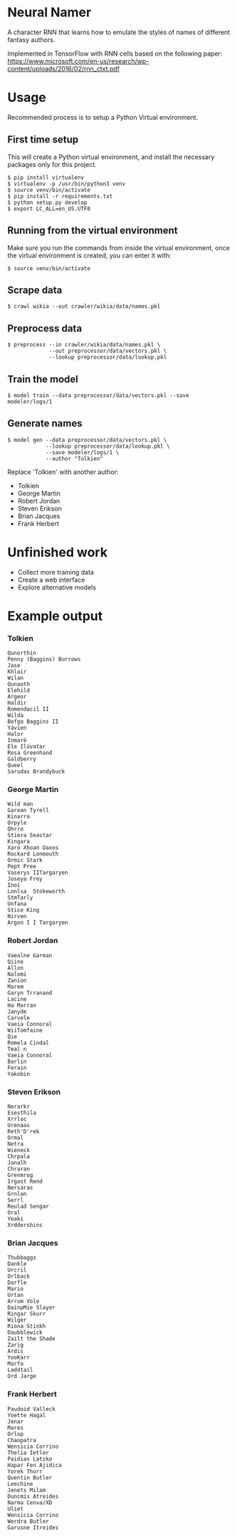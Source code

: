 # Neural Namer

A character RNN that learns how to emulate the styles of names of different
fantasy authors.

Implemented in TensorFlow with RNN cells based on the following paper:
https://www.microsoft.com/en-us/research/wp-content/uploads/2016/02/rnn_ctxt.pdf

Usage
=====

Recommended process is to setup a Python Virtual environment.

First time setup
----------------

This will create a Python virtual environment, and install the necessary
packages only for this project.

    $ pip install virtualenv
    $ virtualenv -p /usr/bin/python3 venv
    $ source venv/bin/activate
    $ pip install -r requirements.txt
    $ python setup.py develop
    $ export LC_ALL=en_US.UTF8

Running from the virtual environment
------------------------------------

Make sure you run the commands from inside the virtual environment, once the
virtual environment is created, you can enter it with:

    $ source venv/bin/activate

Scrape data
-----------

    $ crawl wikia --out crawler/wikia/data/names.pkl

Preprocess data
---------------

    $ preprocess --in crawler/wikia/data/names.pkl \
                 --out preprocessor/data/vectors.pkl \
                 --lookup preprocessor/data/lookup.pkl

Train the model
---------------

    $ model train --data preprocessor/data/vectors.pkl --save modeler/logs/1

Generate names
--------------

    $ model gen --data preprocessor/data/vectors.pkl \
                --lookup preprocessor/data/lookup.pkl \
                --save modeler/logs/1 \
                --author "Tolkien"

Replace 'Tolkien' with another author:

* Tolkien
* George Martin
* Robert Jordan
* Steven Erikson
* Brian Jacques
* Frank Herbert

Unfinished work
===============

* Collect more training data
* Create a web interface
* Explore alternative models

Example output
==============

### Tolkien

    Qunorthin
    Penny (Baggins) Burrows
    Jase
    Khlair
    Wilan
    Qunaoth
    Elehild
    Argeor
    Haldir
    Romendacil II
    Wilda
    Befgo Baggins II
    Yávien
    Halor
    Inmarë
    Ele Ilúvatar
    Rosa Greenhand
    Galdberry
    Queel
    Sarudas Brandybuck

### George Martin

    Wild man
    Garean Tyrell
    Kinarro
    Orpyle
    Qhrro
    Stiera Seastar
    Kingara
    Xaro Xhoan Daxos
    Rockard Lonmouth
    Ormic Stark
    Pept Pree
    Vaserys IITargaryen
    Joseya Frey
    Inoi
    Lonlsa  Stokeworth
    StmTarly
    Unfana
    Stice King
    Nirven
    Argon I I Targaryen

### Robert Jordan

    Vaealne Garman
    Qiine
    Allon
    Nalomi
    Zanion
    Marem
    Garyn Trranand
    Lacine
    Ha Marran
    Janyde
    Carvele
    Vaeia Connoral
    WiiTomfaine
    Qie
    Romela Cindal
    Teal n
    Vaeia Connoral
    Barlin
    Ferain
    Yakobin

### Steven Erikson

    Nerarkr
    Esesthila
    Xrrloc
    Urenaas
    Reth'D'rek
    Ormal
    Netra
    Wieneck
    Chrpala
    Janalh
    Chraran
    Grenmrog
    Irgast Rend
    Nersaras
    Grnlan
    Serrl
    Reulad Sengar
    Oral
    Yeaki
    Xrddershins

### Brian Jacques

    Thubbaggs
    Dankle
    Urcril
    Orlback
    Darfle
    Mario
    Urtan
    Arrum Vole
    DainpMie Slayer
    Ringar Skurr
    Wilger
    Riona Stinkh
    Daubblewick
    Zailt the Shade
    Zarig
    Ardis
    YooKarr
    Marfo
    Laddtail
    Ord Jarge

### Frank Herbert

    Paudoid Valleck
    Yoette Hagal
    Jenar
    Mares
    Orlop
    Chaopatra
    Wensicia Corrino
    Thelia Ietler
    Paidias Latzko
    Hapar Fen Ajidica
    Yorek Thurr
    Quentin Butler
    Leechine
    Jenets Milam
    Duncmis Atreides
    Narma Cenva/XD
    Uliet
    Wensicia Corrino
    Werdra Butler
    Garusne Itreides
